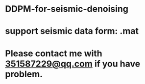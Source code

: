 # DDPM-for-seismic-denoising
# support seismic data form: .mat
# Please contact me with 351587229@qq.com if you have problem. 
